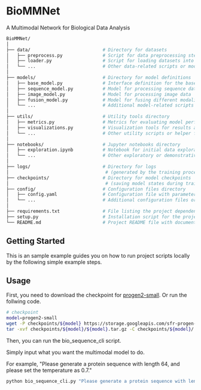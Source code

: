 # BioMMNet
A Multimodal Network for Biological Data Analysis
```sh
BioMMNet/
│
├── data/                           # Directory for datasets
│   ├── preprocess.py               # Script for data preprocessing steps
│   ├── loader.py                   # Script for loading datasets into the models
│   └── ...                         # Other data-related scripts or modules
│
├── models/                         # Directory for model definitions
│   ├── base_model.py               # Interface definition for the base model
│   ├── sequence_model.py           # Model for processing sequence data
│   ├── image_model.py              # Model for processing image data
│   ├── fusion_model.py             # Model for fusing different modalities
│   └── ...                         # Additional model-related scripts or modules
│
├── utils/                          # Utility tools directory
│   ├── metrics.py                  # Metrics for evaluating model performance
│   ├── visualizations.py           # Visualization tools for results and data
│   └── ...                         # Other utility scripts or helper functions
│
├── notebooks/                      # Jupyter notebooks directory
│   ├── exploration.ipynb           # Notebook for initial data exploration and analysis
│   └── ...                         # Other exploratory or demonstrative notebooks
│
├── logs/                           # Directory for logs
│                                    # (generated by the training process, for instance)
├── checkpoints/                    # Directory for model checkpoints
│                                    # (saving model states during training)
├── config/                         # Configuration files directory
│   ├── config.yaml                 # Configuration file with parameters and settings
│   └── ...                         # Additional configuration files or presets
│
├── requirements.txt                # File listing the project dependencies
├── setup.py                        # Installation script for the project setup
└── README.md                       # Project README file with documentation
```
<!-- GETTING STARTED -->
## Getting Started

This is an sample example guides you on how to run project scripts locally by the following simple example steps.

<!-- USAGE EXAMPLES -->
## Usage
First, you need to download the checkpoint for [progen2-small](https://github.com/salesforce/progen/tree/main/progen2).
Or run the follwing code.
  ```sh 
  # checkpoint
  model=progen2-small
  wget -P checkpoints/${model} https://storage.googleapis.com/sfr-progen-research/checkpoints/${model}.tar.gz
  tar -xvf checkpoints/${model}/${model}.tar.gz -C checkpoints/${model}/
  ```


Then, you can run the bio_sequence_cli script. 

Simply input what you want the multimodal model to do. 

For example, "Please generate a protein sequence with length 64, and please set the temperature as 0.7."
  ```sh 
  python bio_sequence_cli.py "Please generate a protein sequence with length 256, and please set the temperature as 0.7." 
  ```
